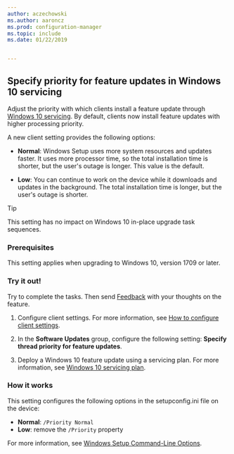 ```yaml
---
author: aczechowski
ms.author: aaroncz
ms.prod: configuration-manager
ms.topic: include
ms.date: 01/22/2019


---
```


## <a name="bkmk_neo"></a> Specify priority for feature updates in Windows 10 servicing
<!--3734525-->

Adjust the priority with which clients install a feature update through [Windows 10 servicing](../../../../../osd/deploy-use/manage-windows-as-a-service.md). By default, clients now install feature updates with higher processing priority. 

A new client setting provides the following options: 

- **Normal**: Windows Setup uses more system resources and updates faster. It uses more processor time, so the total installation time is shorter, but the user's outage is longer. This value is the default.  

- **Low**: You can continue to work on the device while it downloads and updates in the background. The total installation time is longer, but the user's outage is shorter.  

<!-- - **Not configured**: Configuration Manager doesn't make changes to the thread priority property in the setupconfig.ini configuration file.   -->


> [!Tip]  
> This setting has no impact on Windows 10 in-place upgrade task sequences.  


### Prerequisites

This setting applies when upgrading to Windows 10, version 1709 or later.  


### Try it out!

Try to complete the tasks. Then send [Feedback](../../../../understand/product-feedback.md) with your thoughts on the feature.

1. Configure client settings. For more information, see [How to configure client settings](../../../../clients/deploy/configure-client-settings.md).  

2. In the **Software Updates** group, configure the following setting: **Specify thread priority for feature updates**.  

3. Deploy a Windows 10 feature update using a servicing plan. For more information, see [Windows 10 servicing plan](../../../../../osd/deploy-use/manage-windows-as-a-service.md#BKMK_ServicingPlan).  


### How it works

This setting configures the following options in the setupconfig.ini file on the device:

- **Normal**: `/Priority Normal`
- **Low**: remove the `/Priority` property

For more information, see [Windows Setup Command-Line Options](/windows-hardware/manufacture/desktop/windows-setup-command-line-options).